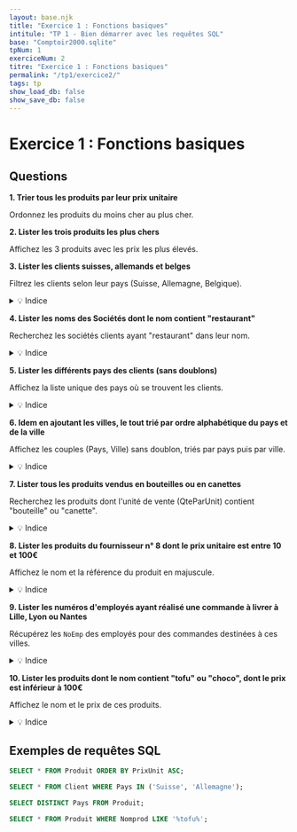 ```yaml
---
layout: base.njk
title: "Exercice 1 : Fonctions basiques"
intitule: "TP 1 - Bien démarrer avec les requêtes SQL"
base: "Comptoir2000.sqlite"
tpNum: 1
exerciceNum: 2
titre: "Exercice 1 : Fonctions basiques"
permalink: "/tp1/exercice2/"
tags: tp
show_load_db: false
show_save_db: false
---
```


# Exercice 1 : Fonctions basiques

## Questions

**1. Trier tous les produits par leur prix unitaire**

Ordonnez les produits du moins cher au plus cher.

**2. Lister les trois produits les plus chers**

Affichez les 3 produits avec les prix les plus élevés.

**3. Lister les clients suisses, allemands et belges**

Filtrez les clients selon leur pays (Suisse, Allemagne, Belgique).

<details>
<summary>💡 Indice</summary>

Utilisez une condition `WHERE` avec l'opérateur `IN` pour filtrer sur plusieurs pays à la fois.
</details>

**4. Lister les noms des Sociétés dont le nom contient "restaurant"**

Recherchez les sociétés clients ayant "restaurant" dans leur nom.

<details>
<summary>💡 Indice</summary>

Utilisez l'opérateur `LIKE` avec des jokers `%` pour rechercher du texte dans un champ.
</details>

**5. Lister les différents pays des clients (sans doublons)**

Affichez la liste unique des pays où se trouvent les clients.

<details>
<summary>💡 Indice</summary>

Utilisez le mot-clé `DISTINCT` pour éliminer les doublons.
</details>

**6. Idem en ajoutant les villes, le tout trié par ordre alphabétique du pays et de la ville**

Affichez les couples (Pays, Ville) sans doublon, triés par pays puis par ville.

<details>
<summary>💡 Indice</summary>

Vous pouvez combiner `DISTINCT`, `ORDER BY` avec plusieurs colonnes séparées par des virgules.
</details>

**7. Lister tous les produits vendus en bouteilles ou en canettes**

Recherchez les produits dont l'unité de vente (QteParUnit) contient "bouteille" ou "canette".

<details>
<summary>💡 Indice</summary>

Utilisez `LIKE` pour chercher du texte dans le champ `QteParUnit` avec plusieurs conditions `OR`.
</details>

**8. Lister les produits du fournisseur n° 8 dont le prix unitaire est entre 10 et 100€**

Affichez le nom et la référence du produit en majuscule.

<details>
<summary>💡 Indice</summary>

Combinez plusieurs conditions avec `AND`. Utilisez la clause `BETWEEN` pour les prix. Convertissez en majuscule avec `UPPER()`.
</details>

**9. Lister les numéros d'employés ayant réalisé une commande à livrer à Lille, Lyon ou Nantes**

Récupérez les `NoEmp` des employés pour des commandes destinées à ces villes.

<details>
<summary>💡 Indice</summary>

Consultez la table `Commande` et filtrez sur le champ `VilleLiv` qui contient la ville de livraison.
</details>

**10. Lister les produits dont le nom contient "tofu" ou "choco", dont le prix est inférieur à 100€**

Affichez le nom et le prix de ces produits.

<details>
<summary>💡 Indice</summary>

Combinez `LIKE` et des conditions avec `AND` et `OR`. Attention à la priorité des opérateurs ! Utilisez des parenthèses.
</details>

## Exemples de requêtes SQL

```sql
SELECT * FROM Produit ORDER BY PrixUnit ASC;
```

```sql
SELECT * FROM Client WHERE Pays IN ('Suisse', 'Allemagne');
```

```sql
SELECT DISTINCT Pays FROM Produit;
```

```sql
SELECT * FROM Produit WHERE Nomprod LIKE '%tofu%';
```
